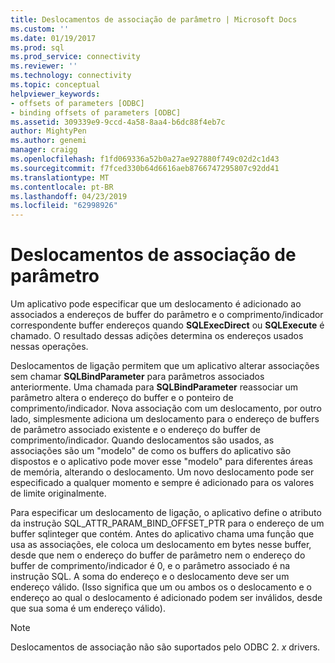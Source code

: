 ```yaml
---
title: Deslocamentos de associação de parâmetro | Microsoft Docs
ms.custom: ''
ms.date: 01/19/2017
ms.prod: sql
ms.prod_service: connectivity
ms.reviewer: ''
ms.technology: connectivity
ms.topic: conceptual
helpviewer_keywords:
- offsets of parameters [ODBC]
- binding offsets of parameters [ODBC]
ms.assetid: 309339e9-9ccd-4a58-8aa4-b6dc88f4eb7c
author: MightyPen
ms.author: genemi
manager: craigg
ms.openlocfilehash: f1fd069336a52b0a27ae927880f749c02d2c1d43
ms.sourcegitcommit: f7fced330b64d6616aeb8766747295807c92dd41
ms.translationtype: MT
ms.contentlocale: pt-BR
ms.lasthandoff: 04/23/2019
ms.locfileid: "62998926"
---
```

# <a name="parameter-binding-offsets"></a>Deslocamentos de associação de parâmetro
Um aplicativo pode especificar que um deslocamento é adicionado ao associados a endereços de buffer do parâmetro e o comprimento/indicador correspondente buffer endereços quando **SQLExecDirect** ou **SQLExecute** é chamado. O resultado dessas adições determina os endereços usados nessas operações.  
  
 Deslocamentos de ligação permitem que um aplicativo alterar associações sem chamar **SQLBindParameter** para parâmetros associados anteriormente. Uma chamada para **SQLBindParameter** reassociar um parâmetro altera o endereço do buffer e o ponteiro de comprimento/indicador. Nova associação com um deslocamento, por outro lado, simplesmente adiciona um deslocamento para o endereço de buffers de parâmetro associado existente e o endereço do buffer de comprimento/indicador. Quando deslocamentos são usados, as associações são um "modelo" de como os buffers do aplicativo são dispostos e o aplicativo pode mover esse "modelo" para diferentes áreas de memória, alterando o deslocamento. Um novo deslocamento pode ser especificado a qualquer momento e sempre é adicionado para os valores de limite originalmente.  
  
 Para especificar um deslocamento de ligação, o aplicativo define o atributo da instrução SQL_ATTR_PARAM_BIND_OFFSET_PTR para o endereço de um buffer sqlinteger que contém. Antes do aplicativo chama uma função que usa as associações, ele coloca um deslocamento em bytes nesse buffer, desde que nem o endereço do buffer de parâmetro nem o endereço do buffer de comprimento/indicador é 0, e o parâmetro associado é na instrução SQL. A soma do endereço e o deslocamento deve ser um endereço válido. (Isso significa que um ou ambos os o deslocamento e o endereço ao qual o deslocamento é adicionado podem ser inválidos, desde que sua soma é um endereço válido).  
  
> [!NOTE]  
>  Deslocamentos de associação não são suportados pelo ODBC 2. *x* drivers.
